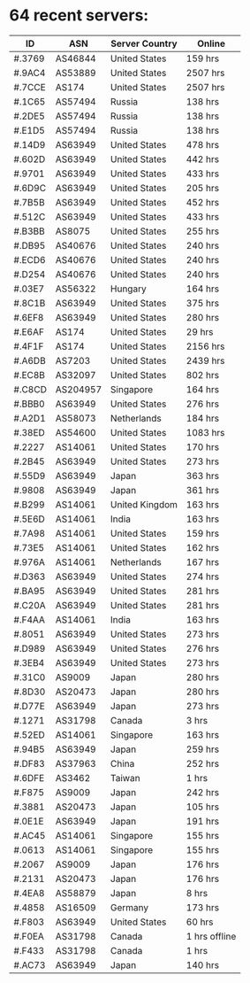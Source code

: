 # 64 recent servers:

| ID | ASN | Server Country | Online |
| ------ | ------ | ------ | ------ |
| #.3769 | AS46844 | United States | 159 hrs |
| #.9AC4 | AS53889 | United States | 2507 hrs |
| #.7CCE | AS174 | United States | 2507 hrs |
| #.1C65 | AS57494 | Russia | 138 hrs |
| #.2DE5 | AS57494 | Russia | 138 hrs |
| #.E1D5 | AS57494 | Russia | 138 hrs |
| #.14D9 | AS63949 | United States | 478 hrs |
| #.602D | AS63949 | United States | 442 hrs |
| #.9701 | AS63949 | United States | 433 hrs |
| #.6D9C | AS63949 | United States | 205 hrs |
| #.7B5B | AS63949 | United States | 452 hrs |
| #.512C | AS63949 | United States | 433 hrs |
| #.B3BB | AS8075 | United States | 255 hrs |
| #.DB95 | AS40676 | United States | 240 hrs |
| #.ECD6 | AS40676 | United States | 240 hrs |
| #.D254 | AS40676 | United States | 240 hrs |
| #.03E7 | AS56322 | Hungary | 164 hrs |
| #.8C1B | AS63949 | United States | 375 hrs |
| #.6EF8 | AS63949 | United States | 280 hrs |
| #.E6AF | AS174 | United States | 29 hrs |
| #.4F1F | AS174 | United States | 2156 hrs |
| #.A6DB | AS7203 | United States | 2439 hrs |
| #.EC8B | AS32097 | United States | 802 hrs |
| #.C8CD | AS204957 | Singapore | 164 hrs |
| #.BBB0 | AS63949 | United States | 276 hrs |
| #.A2D1 | AS58073 | Netherlands | 184 hrs |
| #.38ED | AS54600 | United States | 1083 hrs |
| #.2227 | AS14061 | United States | 170 hrs |
| #.2B45 | AS63949 | United States | 273 hrs |
| #.55D9 | AS63949 | Japan | 363 hrs |
| #.9808 | AS63949 | Japan | 361 hrs |
| #.B299 | AS14061 | United Kingdom | 163 hrs |
| #.5E6D | AS14061 | India | 163 hrs |
| #.7A98 | AS14061 | United States | 159 hrs |
| #.73E5 | AS14061 | United States | 162 hrs |
| #.976A | AS14061 | Netherlands | 167 hrs |
| #.D363 | AS63949 | United States | 274 hrs |
| #.BA95 | AS63949 | United States | 281 hrs |
| #.C20A | AS63949 | United States | 281 hrs |
| #.F4AA | AS14061 | India | 163 hrs |
| #.8051 | AS63949 | United States | 273 hrs |
| #.D989 | AS63949 | United States | 276 hrs |
| #.3EB4 | AS63949 | United States | 273 hrs |
| #.31C0 | AS9009 | Japan | 280 hrs |
| #.8D30 | AS20473 | Japan | 280 hrs |
| #.D77E | AS63949 | Japan | 273 hrs |
| #.1271 | AS31798 | Canada | 3 hrs |
| #.52ED | AS14061 | Singapore | 163 hrs |
| #.94B5 | AS63949 | Japan | 259 hrs |
| #.DF83 | AS37963 | China | 252 hrs |
| #.6DFE | AS3462 | Taiwan | 1 hrs |
| #.F875 | AS9009 | Japan | 242 hrs |
| #.3881 | AS20473 | Japan | 105 hrs |
| #.0E1E | AS63949 | Japan | 191 hrs |
| #.AC45 | AS14061 | Singapore | 155 hrs |
| #.0613 | AS14061 | Singapore | 155 hrs |
| #.2067 | AS9009 | Japan | 176 hrs |
| #.2131 | AS20473 | Japan | 176 hrs |
| #.4EA8 | AS58879 | Japan | 8 hrs |
| #.4858 | AS16509 | Germany | 173 hrs |
| #.F803 | AS63949 | United States | 60 hrs |
| #.F0EA | AS31798 | Canada | 1 hrs offline |
| #.F433 | AS31798 | Canada | 1 hrs |
| #.AC73 | AS63949 | Japan | 140 hrs |

